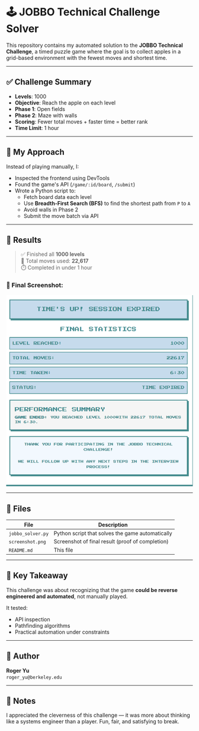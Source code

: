 # 🕹️ JOBBO Technical Challenge Solver

This repository contains my automated solution to the **JOBBO Technical Challenge**, a timed puzzle game where the goal is to collect apples in a grid-based environment with the fewest moves and shortest time.

---

## ✅ Challenge Summary

- **Levels**: 1000
- **Objective**: Reach the apple on each level
- **Phase 1**: Open fields
- **Phase 2**: Maze with walls
- **Scoring**: Fewer total moves + faster time = better rank
- **Time Limit**: 1 hour

---

## 🧠 My Approach

Instead of playing manually, I:
- Inspected the frontend using DevTools
- Found the game's API (`/game/:id/board`, `/submit`)
- Wrote a Python script to:
  - Fetch board data each level
  - Use **Breadth-First Search (BFS)** to find the shortest path from `P` to `A`
  - Avoid walls in Phase 2
  - Submit the move batch via API

---

## 🚀 Results

> ✅ Finished all **1000 levels**  
> 🧮 Total moves used: **22,617**  
> ⏱️ Completed in under 1 hour

### 📸 Final Screenshot:

![Final Result](./screenshot.png) <!-- replace with your actual file name -->

---

## 📁 Files

| File | Description |
|------|-------------|
| `jobbo_solver.py` | Python script that solves the game automatically |
| `screenshot.png`  | Screenshot of final result (proof of completion) |
| `README.md`       | This file |

---

## 🎯 Key Takeaway

This challenge was about recognizing that the game **could be reverse engineered and automated**, not manually played.

It tested:
- API inspection
- Pathfinding algorithms
- Practical automation under constraints

---

## 🧠 Author

**Roger Yu**  
`roger_yu@berkeley.edu`

---

## 💬 Notes

I appreciated the cleverness of this challenge — it was more about thinking like a systems engineer than a player. Fun, fair, and satisfying to break.
